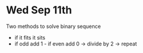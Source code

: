 # Wed Sep 11th

Two methods to solve binary sequence

- if it fits it sits
- if odd add 1 - if even add 0 -> divide by 2 -> repeat


